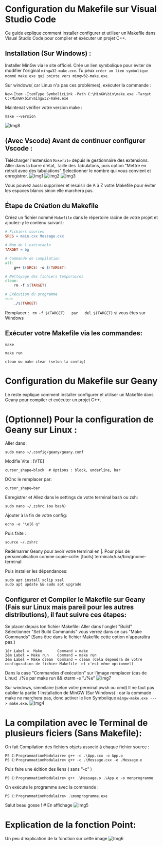 # Configuration du Makefile sur Visual Studio Code

Ce guide explique comment installer configurer et utiliser un Makefile dans Visual Studio Code pour compiler et exécuter un projet C++.

## Installation (Sur Windows) :
Installer MinGw via le site officiel.
Crée un lien symbolique pour éviter de modifier l'original ```mingw32-make.exe```.
Tu peux ```créer un lien symbolique nommé make.exe qui pointe vers mingw32-make.exe```.

Sur windows( car Linux n'a pas ces problèmes), exécuter la commande :
```
New-Item -ItemType SymbolicLink -Path C:\MinGW\bin\make.exe -Target C:\MinGW\bin\mingw32-make.exe
```

Maintenat vérifier votre version make :
```
make --version
```
![Img8](img/Tab7.png)


## (Avec Vscode) Avant de continuer configurer Vscode :
Télécharger l'extension ``` Makefile ``` depuis le gestionnaire des extensions.
Aller dans la barre d'état, Taille des Tabulatons, puis option "Mettre en retrait avec des tabulations"
Selectionner le nombre qui vous convient et enregistrer.
![Img1](img/Tab0.png)
![Img2](img/Tab1.png)
![Img3](img/Tab2.png)


Vous pouvez aussi supprimer et resaisir de A à Z votre Makefile pour éviter les espaces blancs sinon elle marchera pas.

## Étape de Création du Makefile

Créez un fichier nommé `Makefile` dans le répertoire racine de votre projet et ajoutez-y le contenu suivant :

```makefile
# Fichiers sources
SRCS = main.cxx Message.cxx

# Nom de l'exécutable
TARGET = bg

# Commande de compilation
all:
    g++ $(SRCS) -o $(TARGET)

# Nettoyage des fichiers temporaires
clean:
    rm -f $(TARGET)

# Exécution du programme
run:
    ./$(TARGET)
```

Remplacer :   ``` rm -f $(TARGET)   par   del $(TARGET)```  si vous êtes sur Windows
## Exécuter votre Makefile via les commandes:
```
make
```
```
make run
```
```
clean ou make clean (selon la config)
```
# Configuration du Makefile sur Geany

Le reste explique comment installer configurer et utiliser un Makefile dans Geany pour compiler et exécuter un projet C++.
# (Optionnel) Pour la configuration de Geany sur Linux :
Aller dans :
```
sudo nano ~/.config/geany/geany.conf
```
Modifie Vite :
[VTE]
```
cursor_shape=block  # Options : block, underline, bar
```
DOnc le remplacer par:
```
cursor_shape=bar
```
Enregistrer et Allez dans le settings de votre terminal bash ou zsh:
```
sudo nano ~/.zshrc (ou bash)
```
Ajouter à la fin de votre config:
```
echo -e "\e[6 q" 
```
Puis faite :
```
source ~/.zshrc
```

Redémarrer Geany pour avoir votre terminal en |.
Pour plus de personnalisation comme copie-colle:
[tools]
terminal=/usr/bin/gnome-terminal

Puis installer les dépendances:
```
sudo apt install xclip xsel
sudo apt update && sudo apt upgrade
```

## Configurer et Compiler le Makefile sur Geany (Fais sur Linux mais pareil pour les autres distributions), il faut suivre ces étapes: 
Se placer depuis ton fichier Makefile:
Aller dans l'onglet "Build"
Sélectionner "Set Build Commands" vous verrez dans ce cas "Make Commands" (Sans être dans le fichier Makefile cette option n'apparaîtra pas.)
```
1ér Label =  Make       Command = make
2ém Label = Make run    Command = make run
3ém Label = Make clean  Command = clean (Cela dependra de votre configuration de fichier Makefile  et c'est même optionnel)
```
Dans la case "Commandes d'exécution" sur l'image remplacer (cas de Linux) ./%e par make run && xterm -e "./%e"
![Img7](img/Tab6.png)

Sur windows, simmilaire (selon votre perminal pwsh ou cmd)
Il ne faut pas oublier la partie 1 Installation de MinGW (Sur Windows) : car la commade make ne marchera pas, donc activer le lien Symbolique ```mingw-make.exe ---> make.exe```.
![Img4](img/Tab3.png)

# La compilation avec le Terminal de plusieurs ficiers (Sans Makefile):
On fait Compilation des fichiers objets associé à chaque fichier source :
```
PS C:ProgrammationModulaire> g++ -c .\App.cxx -o App.o
PS C:ProgrammationModulaire> g++ -c .\Message.cxx -o .Message.o
```

Puis faire une édition des liens ( sans "-c" )
```
PS C:ProgrammationModulaire> g++ .\Message.o .\App.o -o monprogramme
```
On exécute le programme  avec la commande :
```
PS C:ProgrammationModulaire> .\monprogramme.exe
```
Salut beau gosse ! # En affichage
![Img5](img/Tab4.png)


# Explication de la fonction Point:
Un peu d'explication de la fonction sur cette image
![Img6](img/Tab5.png)
